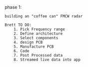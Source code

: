 phase 1:

    building an "coffee can" FMCW radar

    Brett TO DO:
        1. Pick Frequency range
        2. Define architecture
        3. Select components 
        4. design PCB
        5. Manufacture PCB
        6. Code
        7. Post Processed data 
        8. Streamed live data into app

